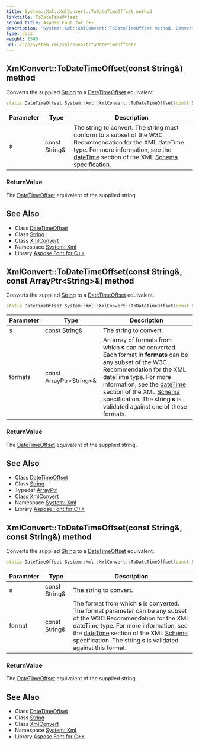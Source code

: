 ```yaml
---
title: System::Xml::XmlConvert::ToDateTimeOffset method
linktitle: ToDateTimeOffset
second_title: Aspose.Font for C++
description: 'System::Xml::XmlConvert::ToDateTimeOffset method. Converts the supplied String to a DateTimeOffset equivalent in C++.'
type: docs
weight: 1500
url: /cpp/system.xml/xmlconvert/todatetimeoffset/
---
```

## XmlConvert::ToDateTimeOffset(const String\&) method


Converts the supplied [String](../../../system/string/) to a [DateTimeOffset](../../../system/datetimeoffset/) equivalent.

```cpp
static DateTimeOffset System::Xml::XmlConvert::ToDateTimeOffset(const String &s)
```


| Parameter | Type | Description |
| --- | --- | --- |
| s | const String\& | The string to convert. The string must conform to a subset of the W3C Recommendation for the XML dateTime type. For more information, see the [dateTime](https://www.w3.org/TR/xmlschema-2/#dateTime) section of the XML [Schema](../../../system.xml.schema/) specification. |

### ReturnValue

The [DateTimeOffset](../../../system/datetimeoffset/) equivalent of the supplied string.

## See Also

* Class [DateTimeOffset](../../../system/datetimeoffset/)
* Class [String](../../../system/string/)
* Class [XmlConvert](../)
* Namespace [System::Xml](../../)
* Library [Aspose.Font for C++](../../../)
## XmlConvert::ToDateTimeOffset(const String\&, const ArrayPtr\<String\>\&) method


Converts the supplied [String](../../../system/string/) to a [DateTimeOffset](../../../system/datetimeoffset/) equivalent.

```cpp
static DateTimeOffset System::Xml::XmlConvert::ToDateTimeOffset(const String &s, const ArrayPtr<String> &formats)
```


| Parameter | Type | Description |
| --- | --- | --- |
| s | const String\& | The string to convert. |
| formats | const ArrayPtr\<String\>\& | An array of formats from which **s** can be converted. Each format in **formats** can be any subset of the W3C Recommendation for the XML dateTime type. For more information, see the [dateTime](https://www.w3.org/TR/xmlschema-2/#dateTime) section of the XML [Schema](../../../system.xml.schema/) specification. The string **s** is validated against one of these formats. |

### ReturnValue

The [DateTimeOffset](../../../system/datetimeoffset/) equivalent of the supplied string.

## See Also

* Class [DateTimeOffset](../../../system/datetimeoffset/)
* Class [String](../../../system/string/)
* Typedef [ArrayPtr](../../../system/arrayptr/)
* Class [XmlConvert](../)
* Namespace [System::Xml](../../)
* Library [Aspose.Font for C++](../../../)
## XmlConvert::ToDateTimeOffset(const String\&, const String\&) method


Converts the supplied [String](../../../system/string/) to a [DateTimeOffset](../../../system/datetimeoffset/) equivalent.

```cpp
static DateTimeOffset System::Xml::XmlConvert::ToDateTimeOffset(const String &s, const String &format)
```


| Parameter | Type | Description |
| --- | --- | --- |
| s | const String\& | The string to convert. |
| format | const String\& | The format from which **s** is converted. The format parameter can be any subset of the W3C Recommendation for the XML dateTime type. For more information, see the [dateTime](https://www.w3.org/TR/xmlschema-2/#dateTime) section of the XML [Schema](../../../system.xml.schema/) specification. The string **s** is validated against this format. |

### ReturnValue

The [DateTimeOffset](../../../system/datetimeoffset/) equivalent of the supplied string.

## See Also

* Class [DateTimeOffset](../../../system/datetimeoffset/)
* Class [String](../../../system/string/)
* Class [XmlConvert](../)
* Namespace [System::Xml](../../)
* Library [Aspose.Font for C++](../../../)
